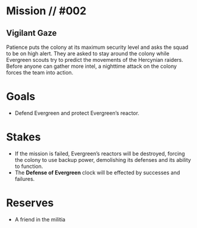 # Mission // #002
## Vigilant Gaze

Patience puts the colony at its maximum security level and asks the squad to be on high alert. They are asked to stay around the colony while Evergreen scouts try to predict the movements of the Hercynian raiders.  
Before anyone can gather more intel, a nighttime attack on the colony forces the team into action.

# Goals
- Defend Evergreen and protect Evergreen’s reactor.

# Stakes
- If the mission is failed, Evergreen’s reactors will be destroyed, forcing the colony to use backup power, demolishing its defenses and its ability to function.
- The **Defense of Evergreen** clock will be effected by successes and failures.

# Reserves
- A friend in the militia